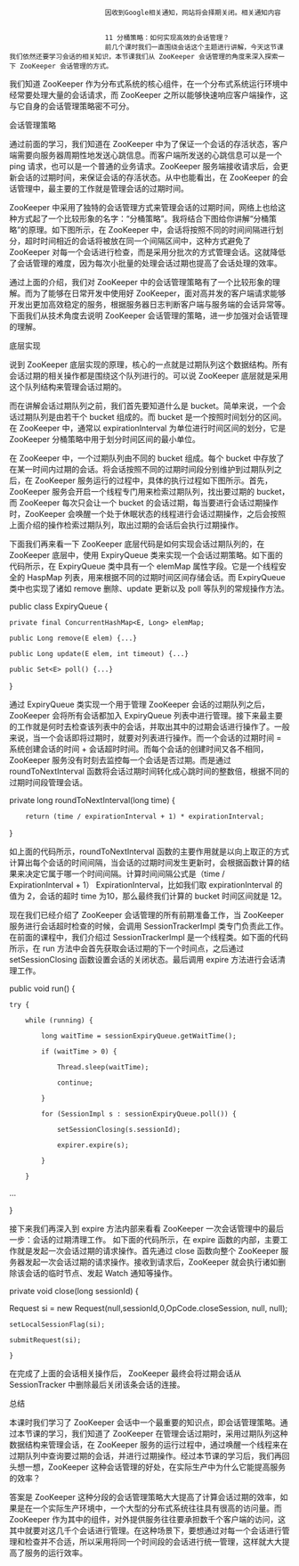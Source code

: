 
                            
                            因收到Google相关通知，网站将会择期关闭。相关通知内容
                            
                            
                            11 分桶策略：如何实现高效的会话管理？
                            前几个课时我们一直围绕会话这个主题进行讲解，今天这节课我们依然还要学习会话的相关知识，本节课我们从 ZooKeeper 会话管理的角度来深入探索一下 ZooKeeper 会话管理的方式。

我们知道 ZooKeeper 作为分布式系统的核心组件，在一个分布式系统运行环境中经常要处理大量的会话请求，而 ZooKeeper 之所以能够快速响应客户端操作，这与它自身的会话管理策略密不可分。

会话管理策略

通过前面的学习，我们知道在 ZooKeeper 中为了保证一个会话的存活状态，客户端需要向服务器周期性地发送心跳信息。而客户端所发送的心跳信息可以是一个 ping 请求，也可以是一个普通的业务请求。ZooKeeper 服务端接收请求后，会更新会话的过期时间，来保证会话的存活状态。从中也能看出，在 ZooKeeper 的会话管理中，最主要的工作就是管理会话的过期时间。

ZooKeeper 中采用了独特的会话管理方式来管理会话的过期时间，网络上也给这种方式起了一个比较形象的名字：“分桶策略”。我将结合下图给你讲解“分桶策略”的原理。如下图所示，在 ZooKeeper 中，会话将按照不同的时间间隔进行划分，超时时间相近的会话将被放在同一个间隔区间中，这种方式避免了 ZooKeeper 对每一个会话进行检查，而是采用分批次的方式管理会话。这就降低了会话管理的难度，因为每次小批量的处理会话过期也提高了会话处理的效率。



通过上面的介绍，我们对 ZooKeeper 中的会话管理策略有了一个比较形象的理解。而为了能够在日常开发中使用好 ZooKeeper，面对高并发的客户端请求能够开发出更加高效稳定的服务，根据服务器日志判断客户端与服务端的会话异常等。下面我们从技术角度去说明 ZooKeeper 会话管理的策略，进一步加强对会话管理的理解。

底层实现

说到 ZooKeeper 底层实现的原理，核心的一点就是过期队列这个数据结构。所有会话过期的相关操作都是围绕这个队列进行的。可以说 ZooKeeper 底层就是采用这个队列结构来管理会话过期的。

而在讲解会话过期队列之前，我们首先要知道什么是 bucket。简单来说，一个会话过期队列是由若干个 bucket 组成的。而 bucket 是一个按照时间划分的区间。在 ZooKeeper 中，通常以 expirationInterval 为单位进行时间区间的划分，它是 ZooKeeper 分桶策略中用于划分时间区间的最小单位。

在 ZooKeeper 中，一个过期队列由不同的 bucket 组成。每个 bucket 中存放了在某一时间内过期的会话。将会话按照不同的过期时间段分别维护到过期队列之后，在 ZooKeeper 服务运行的过程中，具体的执行过程如下图所示。首先，ZooKeeper 服务会开启一个线程专门用来检索过期队列，找出要过期的 bucket，而 ZooKeeper 每次只会让一个 bucket 的会话过期，每当要进行会话过期操作时，ZooKeeper 会唤醒一个处于休眠状态的线程进行会话过期操作，之后会按照上面介绍的操作检索过期队列，取出过期的会话后会执行过期操作。



下面我们再来看一下 ZooKeeper 底层代码是如何实现会话过期队列的，在 ZooKeeper 底层中，使用 ExpiryQueue 类来实现一个会话过期策略。如下面的代码所示，在 ExpiryQueue 类中具有一个 elemMap 属性字段。它是一个线程安全的 HaspMap 列表，用来根据不同的过期时间区间存储会话。而 ExpiryQueue 类中也实现了诸如 remove 删除、update 更新以及 poll 等队列的常规操作方法。

public class ExpiryQueue<E> {

    private final ConcurrentHashMap<E, Long> elemMap;

    public Long remove(E elem) {...}

    public Long update(E elem, int timeout) {...}

    public Set<E> poll() {...}

}


通过 ExpiryQueue 类实现一个用于管理 ZooKeeper 会话的过期队列之后，ZooKeeper 会将所有会话都加入 ExpiryQueue 列表中进行管理。接下来最主要的工作就是何时去检查该列表中的会话，并取出其中的过期会话进行操作了。一般来说，当一个会话即将过期时，就要对列表进行操作。而一个会话的过期时间 = 系统创建会话的时间 + 会话超时时间。而每个会话的创建时间又各不相同，ZooKeeper 服务没有时刻去监控每一个会话是否过期。而是通过 roundToNextInterval 函数将会话过期时间转化成心跳时间的整数倍，根据不同的过期时间段管理会话。

private long roundToNextInterval(long time) {

        return (time / expirationInterval + 1) * expirationInterval;

}


如上面的代码所示，roundToNextInterval 函数的主要作用就是以向上取正的方式计算出每个会话的时间间隔，当会话的过期时间发生更新时，会根据函数计算的结果来决定它属于哪一个时间间隔。计算时间间隔公式是（time / ExpirationInterval + 1） ExpirationInterval，比如我们取 expirationInterval 的值为 2，会话的超时 time 为10，那么最终我们计算的 bucket 时间区间就是 12。

现在我们已经介绍了 ZooKeeper 会话管理的所有前期准备工作，当 ZooKeeper 服务进行会话超时检查的时候，会调用 SessionTrackerImpl 类专门负责此工作。在前面的课程中，我们介绍过 SessionTrackerImpl 是一个线程类。如下面的代码所示，在 run 方法中会首先获取会话过期的下一个时间点，之后通过 setSessionClosing 函数设置会话的关闭状态。最后调用 expire 方法进行会话清理工作。

public void run() {

    try {

        while (running) {

            long waitTime = sessionExpiryQueue.getWaitTime();

            if (waitTime > 0) {

                Thread.sleep(waitTime);

                continue;

            }

            for (SessionImpl s : sessionExpiryQueue.poll()) {

                setSessionClosing(s.sessionId);

                expirer.expire(s);

            }

        }

 ...

}


接下来我们再深入到 expire 方法内部来看看 ZooKeeper 一次会话管理中的最后一步：会话的过期清理工作。 如下面的代码所示，在 expire 函数的内部，主要工作就是发起一次会话过期的请求操作。首先通过 close 函数向整个 ZooKeeper 服务器发起一次会话过期的请求操作。接收到请求后，ZooKeeper 就会执行诸如删除该会话的临时节点、发起 Watch 通知等操作。

private void close(long sessionId) {

  Request si = new Request(null,sessionId,0,OpCode.closeSession, null, null);

    setLocalSessionFlag(si);

    submitRequest(si);

    }


在完成了上面的会话相关操作后， ZooKeeper 最终会将过期会话从 SessionTracker 中删除最后关闭该条会话的连接。

总结

本课时我们学习了 ZooKeeper 会话中一个最重要的知识点，即会话管理策略。通过本节课的学习，我们知道了 ZooKeeper 在管理会话过期时，采用过期队列这种数据结构来管理会话，在 ZooKeeper 服务的运行过程中，通过唤醒一个线程来在过期队列中查询要过期的会话，并进行过期操作。经过本节课的学习后，我们再回头想一想，ZooKeeper 这种会话管理的好处，在实际生产中为什么它能提高服务的效率？

答案是 ZooKeeper 这种分段的会话管理策略大大提高了计算会话过期的效率，如果是在一个实际生产环境中，一个大型的分布式系统往往具有很高的访问量。而 ZooKeeper 作为其中的组件，对外提供服务往往要承担数千个客户端的访问，这其中就要对这几千个会话进行管理。在这种场景下，要想通过对每一个会话进行管理和检查并不合适，所以采用将同一个时间段的会话进行统一管理，这样就大大提高了服务的运行效率。

                        
                        
                            